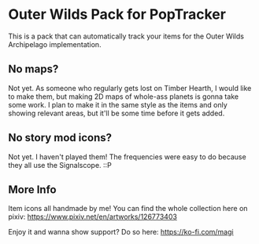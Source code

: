 # Outer Wilds Pack for PopTracker

This is a pack that can automatically track your items for the Outer Wilds Archipelago implementation.

## No maps?

Not yet. As someone who regularly gets lost on Timber Hearth, I would like to make them, but making 2D maps of whole-ass planets is gonna take some work. I plan to make it in the same style as the items and only showing relevant areas, but it'll be some time before it gets added.

## No story mod icons?

Not yet. I haven't played them!
The frequencies were easy to do because they all use the Signalscope. ::P

## More Info

Item icons all handmade by me!
You can find the whole collection here on pixiv: https://www.pixiv.net/en/artworks/126773403

Enjoy it and wanna show support? Do so here: https://ko-fi.com/magi
